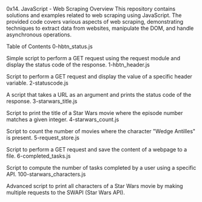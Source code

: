0x14. JavaScript - Web Scraping
Overview
This repository contains solutions and examples related to web scraping using JavaScript. The provided code covers various aspects of web scraping, demonstrating techniques to extract data from websites, manipulate the DOM, and handle asynchronous operations.

Table of Contents
0-hbtn_status.js

Simple script to perform a GET request using the request module and display the status code of the response.
1-hbtn_header.js

Script to perform a GET request and display the value of a specific header variable.
2-statuscode.js

A script that takes a URL as an argument and prints the status code of the response.
3-starwars_title.js

Script to print the title of a Star Wars movie where the episode number matches a given integer.
4-starwars_count.js

Script to count the number of movies where the character "Wedge Antilles" is present.
5-request_store.js

Script to perform a GET request and save the content of a webpage to a file.
6-completed_tasks.js

Script to compute the number of tasks completed by a user using a specific API.
100-starwars_characters.js

Advanced script to print all characters of a Star Wars movie by making multiple requests to the SWAPI (Star Wars API).
